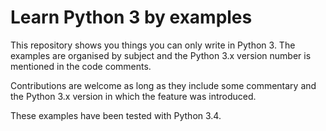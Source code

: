 Learn Python 3 by examples
==========================

This repository shows you things you can only write in Python 3. The examples
are organised by subject and the Python 3.x version number is mentioned in
the code comments.

Contributions are welcome as long as they include some commentary and
the Python 3.x version in which the feature was introduced.

These examples have been tested with Python 3.4.
